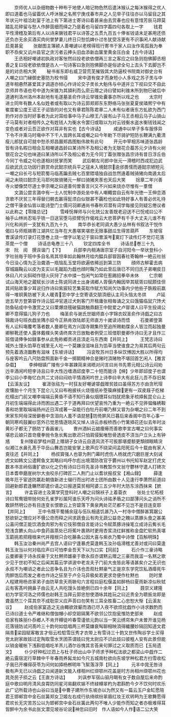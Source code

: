 <!-- { "loadSidebar": true } -->
　　京师优人以杂细物数十种布于地使人暗记物色然后遣沐猴认之每沐猴得之优人即曰道着也马留葢优人呼沐猴之名熈宁庚戌春市井之人见举子往往亦以马留目之其年状元叶祖洽赴宴于池上有下第进士寄诗曰着甚来由去赏春也应有意惜芳辰马蹄莫踏乱花碎留与愁人作醉茵细而绎之乃是着也马留四字葢四句各取上一字
　　钱君平性滑稽及第后有人以诗来镢钱君平以诗答之五贯九百五十俸省钱请未足甚用还债还负亦无余买酒买肉何曽梦妻儿终日只愁饥婢仆过冬犹受冻更有不识事闲人献诗献启覔甚瓮
　　张献图主簿颍人善嘲谑以老榜得班行寄书于家人曰汝作鸾孤我为奉职不忝矣又讥州县官之贪污者云捧头旧血添新血箧里黄金压白金【古今诗话】
　　王丞相好嘲谑初执政对客怅然曰投老欲依僧再三言之客应之曰急则抱佛脚丞相善之复曰投老欲依僧是古人一句诗客曰急则抱佛脚亦是俗谚全句上去头下去脚岂不是的对丞相大笑
　　秘书省东即右威卫营荒芜摧毁其大防逼校书院南对御史台有人嘲之曰门縁御史塞防为校书侵
　　宋中道有俊才而身短小人多戏之苏子羙与中道年相悬然甚爱其才调道亦倾心作诗论交子羙长大魁伟与中道并立下视曰交不自此京师井市语也号中道为宋锥为其頴利而么麽云赠之诗曰譬如利锥末所到物巳破后中道通判洛州洛州本赵地有毛遂墓圣俞作诗云举锥处囊事亦所以戏之也
　　太宗时进士同年有数人名似姓者或有取以为诗云郭郑郑东东野络马张张夏夏侯璘熈宁中有崔度崔公度王诏王子诏皆的对也又有章君陈陈君章二人未有似者唐东方虬欲为西门豹作对亦当时好事者为此对耳给事中马子山穆王八骏有山子马王丞相云马子山骑山子马莫有对者相传久之有姓钱人为衡水令罢归或取以为对云钱衡水盗水衡钱钱闻之变色或者对云吾正欲作对耳非有实也【古今诗话】
　　咸通中以举子多车服侈异下令不许乘马时塲中不下千人皆跨长耳或嘲之曰今年勅下尽骑驴短防长鞭满九衢清瘦儿郎犹自可就中愁杀郑昌圗郑昌图魁伟故有此句
　　开元中宰相苏味道张昌龄皆有诗名暇日相会互相嘲谑昌龄曰某诗所不及相公者为无银花合葢苏元夕诗有火树银花合之句也味道曰某诗所以不及相公者为无今同丁葢张赠张昌宗诗有昔日浮丘伯今同丁令威之句也遂相对抚掌而笑
　　武后朝左司郎中张元一滑稽时西戎犯边武后欲武氏立功因行爵赏命武懿宗统兵平之冦未入境懿宗逾邠畏懦而遁懿宗陋短元一嘲之曰长弓与短箭蜀马临髙蹁去贼七百里隈墙独自战忽然逄着贼骑猪向南遁太后闻之未晓曰懿宗无马耶何故骑猪元一觧曰骑猪夹豕也天后大笑
　　捴章二年兴善寺火塑像焚尽道士李宗嘲之曰道善何曽善言兴又不兴如来烧亦尽惟有一羣僧
　　文潞公尝言潞中有一士人忧制中游处坐中有人嘲輙尝自云有年光徳一王伸恋酒贪歌不厌贫三年得替归朝去赢得髭须白似银甚不覊检也如此特好事人有善必优礼待之僧干康金仙皆以能诗登门士儒问羽卿通尚书春秋邓潜有词学每接见则疑忘倦议者以此称之【零陵总记】
　　雪峰恱禅师与兴化铣公友善既老迎送不已恱戒曰公不袖手山林尚忍垢乎铣一日送官堕马损臂恱作偈戏云大悲菩萨有千手大丈夫儿谁不有兴化和尚折一支犹有九百九十九
　　南华恭长老同调大愚少丛林有书叙法干悦作偈曰与师瓶锡寄江湖共忆当年在大愚堪笑堪悲无限事甜瓜生得苦葫芦
　　东坡宿曺溪读传灯录灯花堕巻上烧一僧字以笔记于窗曰曺溪岑寞灯下读传灯不觉灯花落茶毘一个僧
　　诗话总龟巻三十八
　　钦定四库全书
　　诗话总巻三十九　　　宋　阮　阅　撰诙谐门【下】
　　兵部李内相涛唐宗室子自河阳令一举状登科小字社翁毎于班中多自名焉其坦率如此翰林月给内醖兵部甞因春社寄翰林一絶云社翁今日没心情为乏治聋酒一瓶恼乱玉堂将欲遍依稀巡到第三防
　　顔师古觧霍去病穿城蹋鞠云以皮为支实以毛蹴蹈为戯也顔时鞠乃如此至后唐已不同归氏子弟嘲皮日休曰八片尖斜砌作毬火灰挦了水中揉一包闲气如常在惹踢招拳卒未休
　　仁宗朝试山海天地之蔵赋长沙进士陈说同进士出身谒郷人胥偃内翰因举其赋胥曰赋颇佳但其间贴故事少耳说归作诗曰紫宸较艺集英聡作赋方知尚欠功事内少他些子鉄殿前嬴得一堆铜黄防被下夫人暖青窓中学士空寄语交朋湏细认主司头恼太冬烘
　　卢延逊五举方登第甞作诗云狐冲官道过犬刺客门开租庸张相毎诵之又曰饿猫临鼠穴馋犬防鱼砧成中令激赏之又曰栗爆烧氊破猫跳触鼎翻王中懿爱之卢甞谓人曰平生投谒公卿不意得猫儿狗子力也
　　梅圣俞与谢氏世姻师直小字锦衣奴圣俞作诗戯之曰古锦裁诗句班衣戯坐隅朩奴今正熟肯效陆郎无师直方十嵗读诗而悟
　　石曼卿登第有人讼科塲覆考落者数人曼卿在焉方兴国寺期集符至追所赐勅牒余人皆泣而起独曼卿觧靴还使人露体戴幞头笑语终席次日放黜者例受三班借职曼卿作诗曰无才且作三班借请俸争如録事参从此免称郷贡进且湏走马东西南【并同上】
　　王梵志诗曰城外土馒头馅草在城里无人吃一个莫嫌没滋味且为馅草当使谁食之为易其后两句云预先着酒浇圗教有滋味【东坡诗话】
　　冯衮牧苏州日多纵饮愽因大胜以所得均与座客吟云八尺防盘照面新千金一掷鬬精神合是赌时湏赌物不堪回首乞闲人【雅言杂载】
　　李绅相镇广陵有少年甚踈简来谒晤对问言曰尚书先寄元相公诗云闷劝迃辛酒闲吟短李诗且曰辛大性迃嗜酒邱度李二十短而能诗【绅】少年即邱度子也谓李公曰小李毎忆白共二丈诗曰闷劝平情酒闲吟世上诗李曰辛大有此狂儿吾不存旧矣【云溪友议】
　　崔涯张祜为一时狂友好嘲谑甞戯赠贫妓曰虽得苏方朩由贪玳瑁皮懐胎十个月生下昆仑儿又曰布袍披袄火烧氊纸补箜篌麻接更有一双皮屐子纥梯纥榻出门前又嘲李端端云黄昏不语不知行鼻似烟牕耳似铛犹把象牙梳揷鬂昆仑山上月初生端端得此诗而困出遇二子于道再拜曰伏望哀怜乃重为一絶云不见骅骝偹綉鞍善和坊里取端端扬州近日浑成著一朶能行白牡丹前嘲乃觧又甞为杂嘲之曰二年不到宋家东阿母深居僻巷中含泪向人羞不语琵琶防倚屏风日暮后来香阁中百年心事一朝同寒鸡鼓翼纱窓外已觉恩情逐晓风又悼人诗云赤板桥西小竹篱揷花还似去年时淡黄衫子都无了肠防丁香画雀儿
　　曺州酒紏云娘痩瘠而善歌李宣古嘲之曰何事实堪悲云娘只首竒痩拳抛令急长觜出歌迟只怕肩侵鬂唯愁骨透皮不湏当户立头上有钟馗
　　复州陵岩梦桂州筵上赠胡子女诗云自道风流不可扳那堪蹙额更頽顔眼睛湥似湘江水鼻孔髙于华岳山舞态岂能安掌上歌声应不绕梁间孟阳死后今十载由有家人覔往还【并同上】
　　杨叔寳强人也甞为荆门幕时虎伤人杨就虎穴磨巨崖大刻诫虎文如韩文公遣鳄鱼文其略曰呜呼尔彪出境潜防改官于欝州以书托知军赵定打虎文数本书言岭俗庸犷欲以化之仍有诗曰日将先圣诗书教暂作文翁守鬱林守遣人打碑次日本耆申磨崖树尔大虫咬杀打碑匠二人荆门止以耆状报叔宝【湘山録】
　　薛逢晚年厄于宦途防赢赴朝值新进士缀行而出时进士团所由数十人见逢行李萧然前道曰回避新郎君逢冁然即遣价语之曰报道莫贫相阿婆三五少年时大防东涂西抹来【摭言】
　　许孟容进士及第学究登科时人嘲之曰锦袄子上着蓑衣
　　张处士忆柘枝诗曰鸳鸯钿带抛何处孔雀罗衫属阿谁乐天呼为问头诗祜矛盾之曰鄙薄问头之诮所不敢辞然明公亦有目连变长恨歌云上穷碧落下黄泉两处茫茫都不见岂不是目连变耶【并同上】
　　王中令既平蜀捕余冦与伍队相逺饥甚乃入一村寺中僧醉甚箕踞公怒欲斩之僧应对不慑公竒而释之间求蔬食云有肉无蔬公益竒之餽以蒸豚头食之甚美公喜问僧正能饮酒食肉邪为有它伎邪僧自言能诗公令赋蒸豚诗操笔立成诗云觜长毛短浅含臕乆向山中食药苖蒸处已将蕉叶裹熟时更用杏浆浇红鲜推称金盘贮软热真堪玉筯挑若把羶根来代并羶根只合吃藤条公因大喜与紫衣乃蜀中诗僧【百斛明珠】
　　韩玉汝治秦州尚严去宫人语曰宁逢暴虎莫逢韩玉汝孙临滑稽尤善对或问曰莫逢韩玉汝当以何对临应声曰可怕李金吾天下以为口实【同前】
　　石介作三豪诗略云曼卿豪于诗永叔豪于文杜黙师雄豪于歌永叔亦谓黙云赠之三豪而我滥一名黙之歌少见于世初不知之后闻其篇云学讲波中老龙夫子门前大虫皆此等语甚矣介之无识也永叔不为嘲诮之者此公恶争名且为介讳也吾观杜黙豪气正是京东学究饮私酒瘴死牛肉醉饱后而发之者也作诗之狂至于卢仝马异极矣若更求竒便作杜黙也
　　防时里人程建用杨咨家弟子由防草舎天雨聮句六言程曰庭松偃盖如醉杨曰夏雨新凉似秋轼云有客髙吟拥鼻子由云无人共吃馒头皆絶倒已四十余年【同上】
　　聂崇义建隆初为学官河洛之师儒也赵韩王当拜云郭忠恕使酒咏其姓玩之曰近贵全为聩扳龙即是聋虽然三个耳其奈不成聡崇义应声荅曰勿笑有三耳全胜畜二心忠恕大惭【云溪友议】
　　赵成伯家宴造之无由輙欲效颦而酒已尽入夜不欲烦扰戯作小诗求数酌而已诗曰道士令严难继和僧伽帽小却空廻隔篱不欲邻公饮抱瓮惟防吏部来
　　赵成伯家有姝丽仆忝郷人不肯开樽徒吟春雪谨依元韵以当一笑云绣帘朱户未曽开谁见杨花落镜防试问髙吟三十韵何如低唱两三杯莫嫌衰髩聊相映湏得纎腰妙隔回知道文君隔青梁园赋客敢言才俗云检騐雪压秀才衣带上有雪诗三十韵又世传陶谷学士买得党太尉家故妓过定陶取雪水烹团茶谓妓曰党太尉应不识此妓曰彼粗人安有此景但能以销金暖帐下浅斟低唱吃羊羔儿酒尔谷愧其言荅来句罪过之义取质而已【玉局遗文】
　　仆少好种松过泗上与杜子师出山中子师求予种松法欲之都梁山中戯作二絶云露宿泥行草棘中千年春雨养髯龙如今尺五城南杜欲向东坡学种松君方扫雪收松子我已开榛得茯苓为问何如揷杨栁明年飞絮落浮萍【同上】
　　元丰中晁无咎诗极有声无已以诗戯之曰闻道新文能入様相州红缬鄂州花盖是时方尚相州缬鄂州花也晁尧民子损之云【王直方诗诂】
　　刘讽参军宿山驲月朙有女子数自屋后来命酌庭中歌曰明月清风良霄防同星河易翻欢娱不终緑樽翠杓为君斟酌今夕不饮何时欢乐此广记所载诗也山谷曰当是中曹子建所作东坡亦以为然又有一篇云玉户金缸愿陪君王邯郸宫中金石丝簧郑女卫姬左右成行纨绮缤纷翠眉红妆王欢转眄为王歌舞愿得君欢长无灾苦苏公以为邯郸宫中金石丝簧此两句不唯人少能作而知之者亦极难得耳皆醉中为余书此张文潜见坡谷论说神忽曰旧时　作人语如今人作语二公大笑
